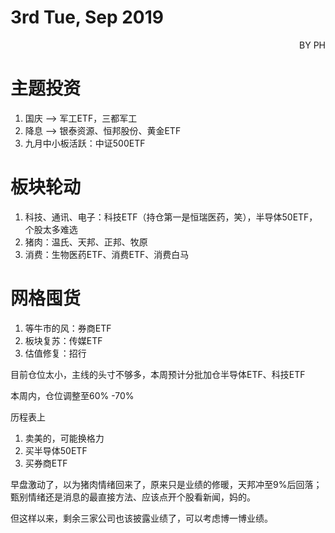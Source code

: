 # 3rd Tue, Sep 2019 
<p align = 'right'>BY PH </p>

# 主题投资
1. 国庆 --> 军工ETF，三都军工
2. 降息 --> 银泰资源、恒邦股份、黄金ETF
3. 九月中小板活跃：中证500ETF

# 板块轮动
1. 科技、通讯、电子：科技ETF（持仓第一是恒瑞医药，笑），半导体50ETF，个股太多难选
2. 猪肉：温氏、天邦、正邦、牧原
3. 消费：生物医药ETF、消费ETF、消费白马


# 网格囤货
1. 等牛市的风：券商ETF
2. 板块复苏：传媒ETF
2. 估值修复：招行

目前仓位太小，主线的头寸不够多，本周预计分批加仓半导体ETF、科技ETF

本周内，仓位调整至60% -70%

历程表上
1. 卖美的，可能换格力
2. 买半导体50ETF
3. 买券商ETF


早盘激动了，以为猪肉情绪回来了，原来只是业绩的修暖，天邦冲至9%后回落；甄别情绪还是消息的最直接方法、应该点开个股看新闻，妈的。

但这样以来，剩余三家公司也该披露业绩了，可以考虑博一博业绩。


